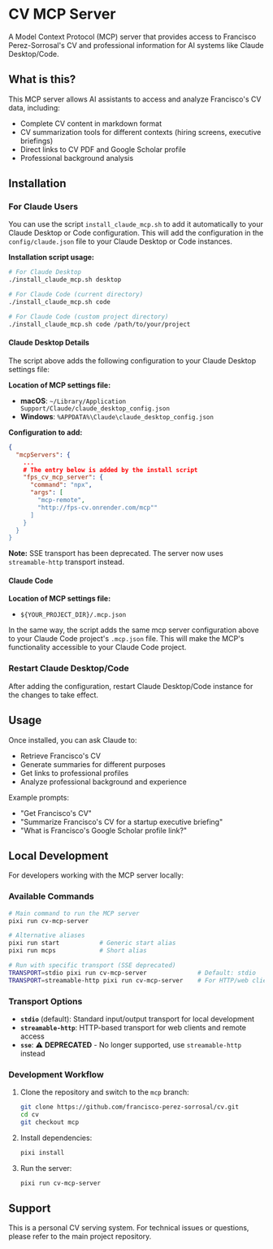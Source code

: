 # CV MCP Server

A Model Context Protocol (MCP) server that provides access to Francisco Perez-Sorrosal's CV and professional information for AI systems like Claude Desktop/Code.

## What is this?

This MCP server allows AI assistants to access and analyze Francisco's CV data, including:

- Complete CV content in markdown format
- CV summarization tools for different contexts (hiring screens, executive briefings)
- Direct links to CV PDF and Google Scholar profile
- Professional background analysis

## Installation

### For Claude Users

You can use the script `install_claude_mcp.sh` to add it automatically to your Claude Desktop or Code configuration. This will add the configuration in the `config/claude.json` file to your Claude Desktop or Code instances.

**Installation script usage:**
```bash
# For Claude Desktop
./install_claude_mcp.sh desktop

# For Claude Code (current directory)
./install_claude_mcp.sh code

# For Claude Code (custom project directory)
./install_claude_mcp.sh code /path/to/your/project
```

#### Claude Desktop Details

The script above adds the following configuration to your Claude Desktop settings file:

**Location of MCP settings file:**

- **macOS**: `~/Library/Application Support/Claude/claude_desktop_config.json`
- **Windows**: `%APPDATA%\Claude\claude_desktop_config.json`

**Configuration to add:**

```json
{
  "mcpServers": {
    ...
    # The entry below is added by the install script
    "fps_cv_mcp_server": {
      "command": "npx",
      "args": [
        "mcp-remote",
        "http://fps-cv.onrender.com/mcp""
      ]
    }
  }
}
```

**Note:** SSE transport has been deprecated. The server now uses `streamable-http` transport instead.

#### Claude Code

**Location of MCP settings file:**

- `${YOUR_PROJECT_DIR}/.mcp.json`

In the same way, the script adds the same mcp server configuration above to your Claude Code project's `.mcp.json` file. This will make the MCP's functionality accessible to your Claude Code project.

### Restart Claude Desktop/Code

After adding the configuration, restart Claude Desktop/Code instance for the changes to take effect.

## Usage

Once installed, you can ask Claude to:

- Retrieve Francisco's CV
- Generate summaries for different purposes
- Get links to professional profiles
- Analyze professional background and experience

Example prompts:

- "Get Francisco's CV"
- "Summarize Francisco's CV for a startup executive briefing"
- "What is Francisco's Google Scholar profile link?"

## Local Development

For developers working with the MCP server locally:

### Available Commands

```bash
# Main command to run the MCP server
pixi run cv-mcp-server

# Alternative aliases
pixi run start           # Generic start alias
pixi run mcps            # Short alias

# Run with specific transport (SSE deprecated)
TRANSPORT=stdio pixi run cv-mcp-server              # Default: stdio
TRANSPORT=streamable-http pixi run cv-mcp-server    # For HTTP/web clients
```

### Transport Options

- **`stdio`** (default): Standard input/output transport for local development
- **`streamable-http`**: HTTP-based transport for web clients and remote access
- **`sse`**: ⚠️ **DEPRECATED** - No longer supported, use `streamable-http` instead

### Development Workflow

1. Clone the repository and switch to the `mcp` branch:
   ```bash
   git clone https://github.com/francisco-perez-sorrosal/cv.git
   cd cv
   git checkout mcp
   ```

2. Install dependencies:
   ```bash
   pixi install
   ```

3. Run the server:
   ```bash
   pixi run cv-mcp-server
   ```

## Support

This is a personal CV serving system. For technical issues or questions, please refer to the main project repository.
